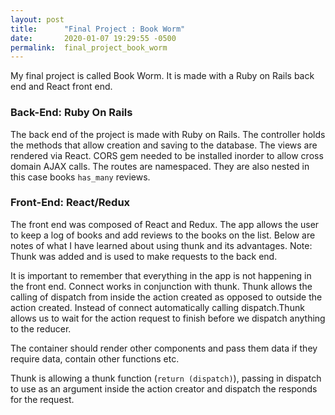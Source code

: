 ```yaml
---
layout: post
title:      "Final Project : Book Worm"
date:       2020-01-07 19:29:55 -0500
permalink:  final_project_book_worm
---
```


My final project is called Book Worm. It is made with a Ruby on Rails back end and React front end.

### Back-End: Ruby On Rails
The back end of the project is made with Ruby on Rails. The controller holds the methods that allow creation and saving to the database. The views are rendered via React. CORS gem needed to be installed inorder to allow cross domain AJAX calls. The routes are namespaced. They are also nested in this case books `has_many` reviews.

### Front-End: React/Redux
The front end was composed of React and Redux. The app allows the user to keep a log of books and add reviews to the books on the list. Below are notes of what I have learned about using thunk and its advantages.
Note: Thunk was added and is used to make requests to the back end.

It is important to remember that everything in the app is not happening in the front end. Connect works in conjunction with thunk. Thunk allows the calling of dispatch from inside the action created as opposed to outside the action created. Instead of connect automatically calling dispatch.Thunk allows us to wait for the action request to finish before we dispatch anything to the reducer. 

The container should render other components and pass them data if they require data, contain other functions etc.

Thunk is allowing a thunk function (`return (dispatch)`), passing in dispatch to use as an argument inside the action creator and dispatch the responds for the request.




